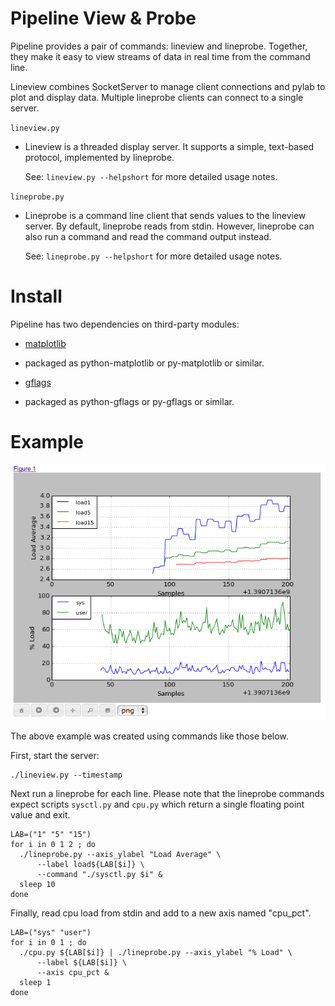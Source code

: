 Pipeline View & Probe
=======================

Pipeline provides a pair of commands: lineview and lineprobe. Together,
they make it easy to view streams of data in real time from the command line.

Lineview combines SocketServer to manage client connections and pylab to plot
and display data. Multiple lineprobe clients can connect to a single server.

`lineview.py` 

* Lineview is a threaded display server. It supports a simple, text-based
  protocol, implemented by lineprobe.

  See: `lineview.py --helpshort` for more detailed usage notes.

`lineprobe.py`

* Lineprobe is a command line client that sends values to the lineview
  server. By default, lineprobe reads from stdin.  However, lineprobe can
  also run a command and read the command output instead.

  See: `lineprobe.py --helpshort` for more detailed usage notes.

Install
=======

Pipeline has two dependencies on third-party modules:

 * [matplotlib](http://www.matplotlib.org/)
  - packaged as python-matplotlib or py-matplotlib or similar.
 * [gflags](https://code.google.com/p/python-gflags/)
  - packaged as python-gflags or py-gflags or similar.

Example
=======

![Pipeline Example](https://github.com/stephen-soltesz/pipeline/raw/master/screenshots/example.png)

The above example was created using commands like those below.

First, start the server:

    ./lineview.py --timestamp

Next run a lineprobe for each line. Please note that the lineprobe commands
expect scripts `sysctl.py` and `cpu.py` which return a single floating point
value and exit.

    LAB=("1" "5" "15")
    for i in 0 1 2 ; do 
      ./lineprobe.py --axis_ylabel "Load Average" \
          --label load${LAB[$i]} \
          --command "./sysctl.py $i" & 
      sleep 10
    done

Finally, read cpu load from stdin and add to a new axis named "cpu_pct".

    LAB=("sys" "user")
    for i in 0 1 ; do 
      ./cpu.py ${LAB[$i]} | ./lineprobe.py --axis_ylabel "% Load" \
          --label ${LAB[$i]} \
          --axis cpu_pct &
      sleep 1
    done


